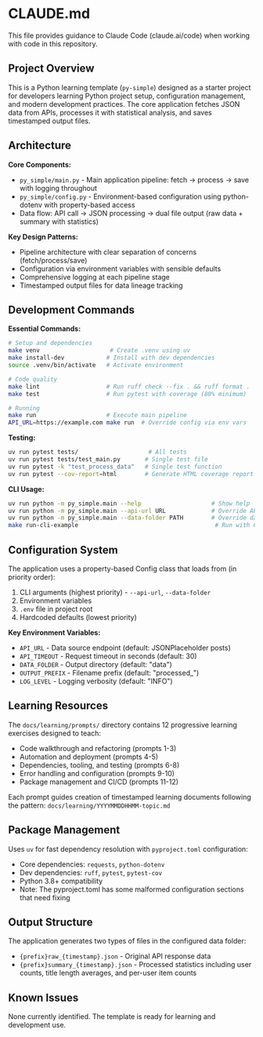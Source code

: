 # CLAUDE.md

This file provides guidance to Claude Code (claude.ai/code) when working with code in this repository.

## Project Overview

This is a Python learning template (`py-simple`) designed as a starter project for developers learning Python project setup, configuration management, and modern development practices. The core application fetches JSON data from APIs, processes it with statistical analysis, and saves timestamped output files.

## Architecture

**Core Components:**

- `py_simple/main.py` - Main application pipeline: fetch → process → save with logging throughout
- `py_simple/config.py` - Environment-based configuration using python-dotenv with property-based access
- Data flow: API call → JSON processing → dual file output (raw data + summary with statistics)

**Key Design Patterns:**

- Pipeline architecture with clear separation of concerns (fetch/process/save)
- Configuration via environment variables with sensible defaults
- Comprehensive logging at each pipeline stage
- Timestamped output files for data lineage tracking

## Development Commands

**Essential Commands:**

```bash
# Setup and dependencies
make venv                    # Create .venv using uv
make install-dev            # Install with dev dependencies
source .venv/bin/activate   # Activate environment

# Code quality
make lint                   # Run ruff check --fix . && ruff format .
make test                   # Run pytest with coverage (80% minimum)

# Running
make run                    # Execute main pipeline
API_URL=https://example.com make run  # Override config via env vars
```

**Testing:**

```bash
uv run pytest tests/                    # All tests
uv run pytest tests/test_main.py       # Single test file
uv run pytest -k "test_process_data"   # Single test function
uv run pytest --cov-report=html        # Generate HTML coverage report
```

**CLI Usage:**

```bash
uv run python -m py_simple.main --help                    # Show help
uv run python -m py_simple.main --api-url URL             # Override API URL
uv run python -m py_simple.main --data-folder PATH        # Override data folder
make run-cli-example                                       # Run with CLI args example
```

## Configuration System

The application uses a property-based Config class that loads from (in priority order):

1. CLI arguments (highest priority) - `--api-url`, `--data-folder`
2. Environment variables
3. `.env` file in project root
4. Hardcoded defaults (lowest priority)

**Key Environment Variables:**

- `API_URL` - Data source endpoint (default: JSONPlaceholder posts)
- `API_TIMEOUT` - Request timeout in seconds (default: 30)
- `DATA_FOLDER` - Output directory (default: "data")
- `OUTPUT_PREFIX` - Filename prefix (default: "processed\_")
- `LOG_LEVEL` - Logging verbosity (default: "INFO")

## Learning Resources

The `docs/learning/prompts/` directory contains 12 progressive learning exercises designed to teach:

- Code walkthrough and refactoring (prompts 1-3)
- Automation and deployment (prompts 4-5)
- Dependencies, tooling, and testing (prompts 6-8)
- Error handling and configuration (prompts 9-10)
- Package management and CI/CD (prompts 11-12)

Each prompt guides creation of timestamped learning documents following the pattern: `docs/learning/YYYYMMDDHHMM-topic.md`

## Package Management

Uses `uv` for fast dependency resolution with `pyproject.toml` configuration:

- Core dependencies: `requests`, `python-dotenv`
- Dev dependencies: `ruff`, `pytest`, `pytest-cov`
- Python 3.8+ compatibility
- Note: The pyproject.toml has some malformed configuration sections that need fixing

## Output Structure

The application generates two types of files in the configured data folder:

- `{prefix}raw_{timestamp}.json` - Original API response data
- `{prefix}summary_{timestamp}.json` - Processed statistics including user counts, title length averages, and per-user item counts

## Known Issues

None currently identified. The template is ready for learning and development use.
